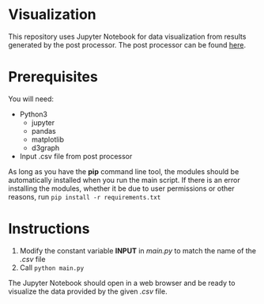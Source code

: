 # Visualization

This repository uses Jupyter Notebook for data visualization from results generated by the post processor.  The post processor can be found [here](https://github.com/UTMediaCAT/Post-processor).

# Prerequisites

You will need:
- Python3
	- jupyter
	- pandas
	- matplotlib
	- d3graph
- Input .csv file from post processor

As long as you have the **pip** command line tool, the modules should be automatically installed when you run the main script.  If there is an error installing the modules, whether it be due to user permissions or other reasons, run `pip install -r requirements.txt`

# Instructions

1. Modify the constant variable **INPUT** in *main.py* to match the name of the *.csv* file
2. Call `python main.py`

The Jupyter Notebook should open in a web browser and be ready to visualize the data provided by the given *.csv* file.


